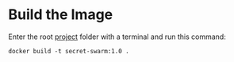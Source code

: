 # Build the Image

Enter the root [project](../maven-project/maven_project.md) folder with a terminal and run this command:

```commandline
docker build -t secret-swarm:1.0 .
```
